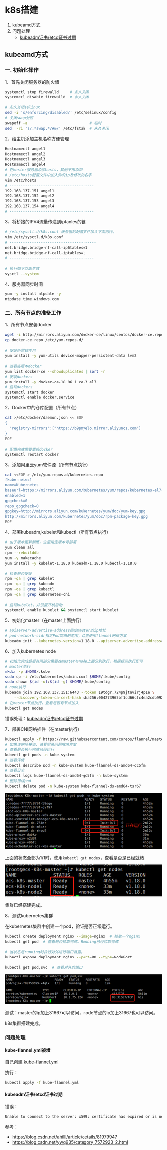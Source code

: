 # k8s搭建

1. kubeamd方式
2. 问题处理
   - [kubeadm证书/etcd证书过期](#kubeadm证书/etcd证书过期)



## kubeamd方式

### 一. 初始化操作

1、首先关闭服务器的防火墙

```bash
systemctl stop firewalld     # 永久关闭
systemctl disable firewalld  # 永久关闭

# 永久关闭selinux
sed -i 's/enforcing/disabled/' /etc/selinux/config
# 关闭swap分区
swapoff -a                            # 临时
sed  -ri 's/.*swap.*/#&/' /etc/fstab  # 永久关闭
```

2、给主机添加主机名称方便管理

```bash
Hostnamectl angel1
Hostnamectl angel2
Hostnamectl angel3
Hostnamectl angel4
# 在master服务器添加hosts，其他不用添加
# /etc/hosts配置文件中加入你的ip及修改的名字
vim /etc/hosts
# --------------------------------------
192.168.137.151 angel1
192.168.137.152 angel2
192.168.137.153 angel3
192.168.137.154 angel4
# --------------------------------------
```

3、将桥接的IPV4流量传递到iptanles的链

```bash
# /etc/sysctl.d/k8s.conf 服务器的配置文件加入下面两行。
vim /etc/sysctl.d/k8s.conf
# ---------------------------------------
net.bridge.bridge-nf-call-ip6tables=1
net.bridge.bridge-nf-call-iptables=1
# --------------------------------------

# 执行如下立即生效
sysctl --system
```

4、服务器同步时间

```bash
yum -y install ntpdate -y
ntpdate time.windows.com
```

### 二、所有节点的准备工作

1、所有节点安装docker

```bash
wget -i http://mirrors.aliyun.com/docker-ce/linux/centos/docker-ce.repo
cp docker-ce.repo /etc/yum.repos.d/

# 安装所需软件包
yum install -y yum-utils device-mapper-persistent-data lvm2

# 查看各版本docker
yum list docker-ce --showduplicates | sort -r
# 安装dockers
yum install -y docker-ce-18.06.1.ce-3.el7
# 启动dockers
systemctl start docker
systemctl enable docker.service
```

2、Docker中的仓库配置（所有节点）

```bash
cat >/etc/docker/daemon.json << EOF
{
  "registry-mirrors":["https://b9pmyelo.mirror.aliyuncs.com"]
}
EOF

# 配置完成需要重启docker
systemctl restart docker
```

3、添加阿里云yum软件源（所有节点执行）

```bash
cat <<EOF > /etc/yum.repos.d/kubernetes.repo
[kubernetes]
name=Kubernetes
baseurl=https://mirrors.aliyun.com/kubernetes/yum/repos/kubernetes-el7-x86_64/
enabled=1
gpgcheck=0
repo_gpgcheck=0
gpgkey=http://mirrors.aliyun.com/kubernetes/yum/doc/yum-key.gpg
http://mirrors.aliyun.com/kubernetes/yum/doc/rpm-package-key.gpg
EOF
```

4、部署kubeadm,kubelet和kubectl（所有节点执行）

```bash
# 由于版本更新频繁，这里指定版本号部署
yum clean all
rpm --rebuilddb
yum -y makecache
yum install -y kubelet-1.18.0 kubeadm-1.18.0 kubectl-1.18.0

# 检查是否安装
rpm -qa | grep kubelet
rpm -qa | grep kubeadm
rpm -qa | grep kubectl
rpm -qa | grep kubernetes-cni

# 启动kubelet，并设置开机启动
systemctl enable kubelet && systemctl start kubelet
```

5、初始化master（在master上面执行）

```bash
# apiserver-advertise-address指定master的ip地址
# pod-network-cidr指定Pod网络的范围，这里使用flannel网络方案
kubeadm init --kubernetes-version=1.18.0 --apiserver-advertise-address=192.168.137.151 --image-repository registry.aliyuncs.com/google_containers --service-cidr=10.1.0.0/24 --pod-network-cidr=10.244.0.0/24
```

6、加入kubernetes node

```bash
# 初始化完成后后有两部分需要在master与node上面分别执行，根据提示执行即可
# master执行
mkdir -p $HOME/.kube
sudo cp -i /etc/kubernetes/admin.conf $HOME/.kube/config
sudo chown $(id -u):$(id -g) $HOME/.kube/config
# node执行
kubeadm join 192.168.137.151:6443 --token 19tdgr.724p9jtnvirj4p1e \
    --discovery-token-ca-cert-hash sha256:004273965bf1cd66cfc4ea2cdb992e5e520426d3a07a13618841728ff4de8b55
# 在master节点执行，查看是否有节点加入
kubectl get nodes
```

错误处理：[kubeadm证书/etcd证书过期](#kubeadm证书/etcd证书过期)

7、部署CNI网络插件（在master执行）

```bash
kubectl apply -f https://raw.githubusercontent.com/coreos/flannel/master/Documentation/kube-flannel.yml
# 如果该网址被墙，请看附录问题解决方案
# 查看是否执行完成已经运行
kubectl get pods -n kube-system
# 查看详情
kubectl describe pod -n kube-system kube-flannel-ds-amd64-gc5fm
# 查看日志
kubectl logs kube-flannel-ds-amd64-gc5fm -n kube-system
# 删除错误pod
kubectl delete pod -n kube-system kube-flannel-ds-amd64-tsr67
```

![x](../../../Resources/k8s001.png)

上面的状态全部为1/1时，使用`kubectl get nodes`，查看是否是已经就绪

![x](../../../Resources/k8s002.png)

集群已经搭建完成。

8、测试kubernetes集群

在kubernetes集群中创建一个pod，验证是否正常运行。

```bash
kubectl create deployment nginx --image=nginx  # 拉取一个nginx
kubectl get pod  # 查看是否拉取完成。Running已经拉取完成

# 当状态是running时执行对外进行端口暴露。
kubectl expose deployment nginx --port=80 --type=NodePort

kubectl get pod,svc  # 查看对外的端口
```

![x](../../../Resources/k8s003.png)

测试：master的ip加上31667可以访问，node节点的ip加上31667也可以访问。

k8s集群搭建完成。



### 问题处理

#### kube-flannel.yml被墙

自己创建 [kube-flannel.yml](../../../Resources/kube-flannel.yml)

执行：

```sh
kubectl apply -f kube-flannel.yml 
```

#### kubeadm证书/etcd证书过期

错误：

```sh
Unable to connect to the server: x509: certificate has expired or is not yet valid
```







参考：

- https://blog.csdn.net/ahilll/article/details/81979947
- https://blog.csdn.net/ywq935/category_7572923_2.html